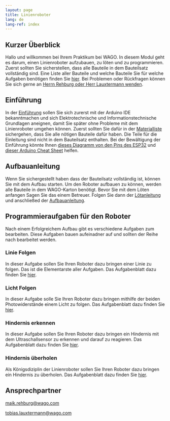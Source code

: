 ```yaml
---
layout: page
title: Linienroboter
lang: de
lang-ref: index
---
```


## Kurzer Überblick

Hallo und willkommen bei Ihrem Praktikum bei WAGO. In diesem Modul geht es darum, einen Linienroboter aufzubauen, zu löten und zu programmieren. Zuerst sollten Sie sicherstellen, dass alle Bauteile in dem Bauteilsatz vollständig sind. Eine Liste aller Bauteile und welche Bauteile Sie für welche Aufgaben benötigen finden Sie [hier](Material.pdf). Bei Problemen oder Rückfragen können Sie sich gerne an [Herrn Rehburg oder Herr Lauxtermann wenden](#ansprechpartner).

## Einführung

In der [Einführung](01-ESP-Einführung.pdf) sollen Sie sich zurerst mit der Arduino IDE bekanntmachen und sich Elektrotechnische und Informationstechnische Grundlagen aneignen, damit Sie später ohne Probleme mit dem Linienroboter umgehen können. Zuerst sollten Sie dafür in der [Materialliste](Material.pdf) sichergehen, dass Sie alle nötigen Bauteile dafür haben. Die Teile für die Einleitung sind nicht in dem Bauteilsatz enthalten. Bei der Bewältigung der Einführung könnte Ihnen [dieses Diagramm von den Pins des ESP32](00-Pinout-ESP32-DEVKIT-V1.pdf) und [dieser Arduino Cheat Sheet](00-CheatSheet-Arduino.pdf) helfen.

## Aufbauanleitung

Wenn Sie sichergestellt haben dass der Bauteilsatz vollständig ist, können Sie mit dem Aufbau starten. Um den Roboter aufbauen zu können, werden alle Bauteile in dem WAGO-Karton benötigt. Bevor Sie mit dem Löten anfangen Sagen Sie das einem Betreuer. Folgen Sie dann der [Lötanleitung](02-Lötanleitung.pdf) und anschließed der [Aufbauanleitung](03-Aufbau.pdf).

## Programmieraufgaben für den Roboter

Nach einem Erfolgreichem Aufbau gibt es verschiedene Aufgaben zum bearbeiten. Diese Aufgaben bauen aufeinadner auf und sollten der Reihe nach bearbeitet werden. 

### Linie Folgen

In dieser Aufgabe sollen Sie Ihren Roboter dazu bringen einer Linie zu folgen. Das ist die Elementarste aller Aufgaben. Das Aufgabenblatt dazu finden Sie [hier](04-Linie-Folgen.pdf). 

### Licht Folgen

In dieser Aufgabe solle Sie Ihren Roboter dazu bringen mithilfe der beiden Photowiderstände einem Licht zu folgen. Das Aufgabenblatt dazu finden Sie [hier](05-Licht-Folgen.pdf). 

### Hindernis erkennen 

In dieser Aufgabe sollen Sie Ihren Roboter dazu bringen ein Hindernis mit dem Ultraschallsensor zu erkennen und darauf zu reagieren. Das Aufgabenblatt dazu finden Sie [hier](06-Hindernis-Erkennung.pdf).

### Hindernis überholen

Als Königsdiziplin der Linienroboter sollen Sie Ihren Roboter dazu bringen ein Hindernis zu überholen. Das Aufgabenblatt dazu finden Sie [hier](07-Hindernis-Überholen.pdf).

## Ansprechpartner

<maik.rehburg@wago.com>

<tobias.lauxtermann@wago.com>